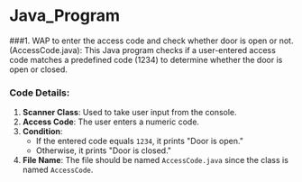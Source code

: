 # Java_Program
###1. WAP to enter the access code and check whether door is open or not.(AccessCode.java):
This Java program checks if a user-entered access code matches a predefined code (1234) to determine whether the door is open or closed. 

### Code Details:
1. **Scanner Class**: Used to take user input from the console.
2. **Access Code**: The user enters a numeric code.
3. **Condition**:
   - If the entered code equals `1234`, it prints "Door is open."
   - Otherwise, it prints "Door is closed."
4. **File Name**: The file should be named `AccessCode.java` since the class is named `AccessCode`.

